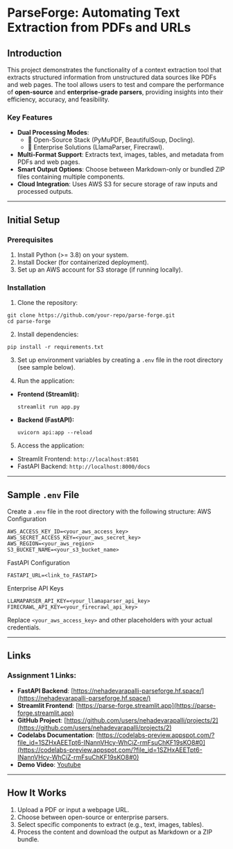 # **ParseForge: Automating Text Extraction from PDFs and URLs**

## **Introduction**

This project demonstrates the functionality of a context extraction tool that extracts structured information from unstructured data sources like PDFs and web pages. The tool allows users to test and compare the performance of **open-source** and **enterprise-grade parsers**, providing insights into their efficiency, accuracy, and feasibility.

### **Key Features**
- **Dual Processing Modes**:
  - 🐍 Open-Source Stack (PyMuPDF, BeautifulSoup, Docling).
  - 🚀 Enterprise Solutions (LlamaParser, Firecrawl).
- **Multi-Format Support**: Extracts text, images, tables, and metadata from PDFs and web pages.
- **Smart Output Options**: Choose between Markdown-only or bundled ZIP files containing multiple components.
- **Cloud Integration**: Uses AWS S3 for secure storage of raw inputs and processed outputs.

---

## **Initial Setup**

### **Prerequisites**
1. Install Python (>= 3.8) on your system.
2. Install Docker (for containerized deployment).
3. Set up an AWS account for S3 storage (if running locally).

### **Installation**
1. Clone the repository:
```
git clone https://github.com/your-repo/parse-forge.git
cd parse-forge
```

2. Install dependencies:
```
pip install -r requirements.txt
```


3. Set up environment variables by creating a `.env` file in the root directory (see sample below).

4. Run the application:
- **Frontend (Streamlit):**
  ```
  streamlit run app.py
  ```
- **Backend (FastAPI):**
  ```
  uvicorn api:app --reload
  ```

5. Access the application:
- Streamlit Frontend: `http://localhost:8501`
- FastAPI Backend: `http://localhost:8000/docs`

---

## **Sample `.env` File**

Create a `.env` file in the root directory with the following structure:
AWS Configuration
```
AWS_ACCESS_KEY_ID=<your_aws_access_key>
AWS_SECRET_ACCESS_KEY=<your_aws_secret_key>
AWS_REGION=<your_aws_region>
S3_BUCKET_NAME=<your_s3_bucket_name>
```
FastAPI Configuration
```
FASTAPI_URL=<link_to_FASTAPI>
```
Enterprise API Keys
```
LLAMAPARSER_API_KEY=<your_llamaparser_api_key>
FIRECRAWL_API_KEY=<your_firecrawl_api_key>
```

Replace `<your_aws_access_key>` and other placeholders with your actual credentials.

---

## **Links**

### Assignment 1 Links:
- **FastAPI Backend**: [https://nehadevarapalli-parseforge.hf.space/](https://nehadevarapalli-parseforge.hf.space/)  
- **Streamlit Frontend**: [https://parse-forge.streamlit.app](https://parse-forge.streamlit.app)  
- **GitHub Project**: [https://github.com/users/nehadevarapalli/projects/2](https://github.com/users/nehadevarapalli/projects/2)  
- **Codelabs Documentation**: [https://codelabs-preview.appspot.com/?file_id=1SZHxAEETpt6-INannVHcy-WhCiZ-rmFsuChKF19sKO8#0](https://codelabs-preview.appspot.com/?file_id=1SZHxAEETpt6-INannVHcy-WhCiZ-rmFsuChKF19sKO8#0)
- **Demo Video**: [Youtube](https://www.youtube.com/watch?v=nrw8KiRCwU4)

---

## **How It Works**

1. Upload a PDF or input a webpage URL.
2. Choose between open-source or enterprise parsers.
3. Select specific components to extract (e.g., text, images, tables).
4. Process the content and download the output as Markdown or a ZIP bundle.

